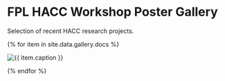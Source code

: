 # FPL HACC Workshop Poster Gallery

Selection of recent HACC research projects. 
   
{% for item in site.data.gallery.docs %}
<P class="fpl-gal">
    <img src="{{ item.src }}" alt="{{ item.caption }}" class="responsive">
</p>
{% endfor %}
